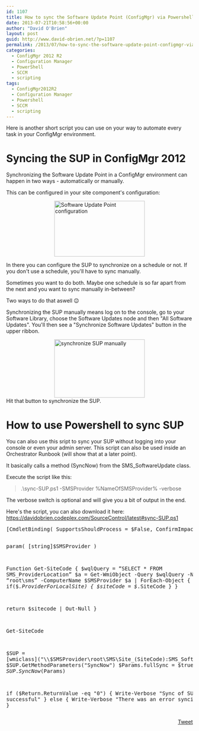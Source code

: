 ```yaml
---
id: 1107
title: How to sync the Software Update Point (ConfigMgr) via Powershell
date: 2013-07-21T10:58:56+00:00
author: "David O'Brien"
layout: post
guid: http://www.david-obrien.net/?p=1107
permalink: /2013/07/how-to-sync-the-software-update-point-configmgr-via-powershell/
categories:
  - ConfigMgr 2012 R2
  - Configuration Manager
  - PowerShell
  - SCCM
  - scripting
tags:
  - ConfigMgr2012R2
  - Configuration Manager
  - Powershell
  - SCCM
  - scripting
---
```

Here is another short script you can use on your way to automate every task in your ConfigMgr environment.

# Syncing the SUP in ConfigMgr 2012

Synchronizing the Software Update Point in a ConfigMgr environment can happen in two ways - automatically or manually.

This can be configured in your site component's configuration:

<a href="http://www.david-obrien.net/wp-content/uploads/2013/07/SUP_settings.jpg" onclick="_gaq.push(['_trackEvent', 'outbound-article', 'http://www.david-obrien.net/wp-content/uploads/2013/07/SUP_settings.jpg', '']);" class="broken_link"><img style="float: none; margin-left: auto; display: block; margin-right: auto; border: 0px;" title="Software Update Point configuration" alt="Software Update Point configuration" src="http://www.david-obrien.net/wp-content/uploads/2013/07/SUP_settings_thumb.jpg" width="244" height="150" border="0" /></a>

In there you can configure the SUP to synchronize on a schedule or not. If you don't use a schedule, you'll have to sync manually.

Sometimes you want to do both. Maybe one schedule is so far apart from the next and you want to sync manually in-between?

Two ways to do that aswell 😉

Synchronizing the SUP manually means log on to the console, go to your Software Library, choose the Software Updates node and then "All Software Updates". You'll then see a "Synchronize Software Updates" button in the upper ribbon.

<a href="http://www.david-obrien.net/wp-content/uploads/2013/07/SYNC_SUP.jpg" onclick="_gaq.push(['_trackEvent', 'outbound-article', 'http://www.david-obrien.net/wp-content/uploads/2013/07/SYNC_SUP.jpg', '']);" class="broken_link"><img style="float: none; margin-left: auto; display: block; margin-right: auto; border: 0px;" title="synchronize SUP manually" alt="synchronize SUP manually" src="http://www.david-obrien.net/wp-content/uploads/2013/07/SYNC_SUP_thumb.jpg" width="244" height="157" border="0" /></a>Hit that button to synchronize the SUP.

# How to use Powershell to sync SUP

You can also use this sript to sync your SUP without logging into your console or even your admin server. This script can also be used inside an Orchestrator Runbook (will show that at a later point).

It basically calls a method (SyncNow) from the SMS_SoftwareUpdate class.

Execute the script like this:

> .\sync-SUP.ps1 -SMSProvider %NameOfSMSProvider% -verbose

The verbose switch is optional and will give you a bit of output in the end.

Here's the script, you can also download it here: <a href="https://davidobrien.codeplex.com/SourceControl/latest#sync-SUP.ps1" onclick="_gaq.push(['_trackEvent', 'outbound-article', 'https://davidobrien.codeplex.com/SourceControl/latest#sync-SUP.ps1', 'https://davidobrien.codeplex.com/SourceControl/latest#sync-SUP.ps1']);" >https://davidobrien.codeplex.com/SourceControl/latest#sync-SUP.ps1</a>

<div class="wlWriterEditableSmartContent" id="scid:812469c5-0cb0-4c63-8c15-c81123a09de7:5d58620b-c683-4e80-865a-23ccece25274" style="float: none; margin: 0px; display: inline; padding: 0px;">
  <pre class="vb">[CmdletBinding( SupportsShouldProcess = $False, ConfirmImpact = "None", DefaultParameterSetName = "" )]

param(
[string]$SMSProvider
)

Function Get-SiteCode
{
    $wqlQuery = “SELECT * FROM SMS_ProviderLocation”
    $a = Get-WmiObject -Query $wqlQuery -Namespace “root\sms” -ComputerName $SMSProvider
    $a | ForEach-Object {
    if($_.ProviderForLocalSite)
        {
            $siteCode = $_.SiteCode
        }
}

return $sitecode | Out-Null
}

Get-SiteCode

$SUP = [wmiclass]("\\$SMSProvider\root\SMS\Site_$($SiteCode):SMS_SoftwareUpdate")
$Params = $SUP.GetMethodParameters("SyncNow")
$Params.fullSync = $true
$Return = $SUP.SyncNow($Params)

if ($Return.ReturnValue -eq "0")
    {
        Write-Verbose "Sync of SUP successful"
    }
else
    {
        Write-Verbose "There was an error syncing the SUP"
    }</pre>
</div>

<div style="float: right; margin-left: 10px;">
  <a href="https://twitter.com/share" onclick="_gaq.push(['_trackEvent', 'outbound-article', 'https://twitter.com/share', 'Tweet']);" class="twitter-share-button" data-hashtags="ConfigMgr2012R2,Configuration+Manager,Powershell,SCCM,scripting" data-count="vertical" data-url="http://www.david-obrien.net/2013/07/how-to-sync-the-software-update-point-configmgr-via-powershell/">Tweet</a>
</div>

